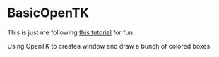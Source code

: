 # BasicOpenTK
This is just me following [this tutorial](https://www.youtube.com/playlist?list=PLSlpr6o9vURyxd-keTeGLXy980pF7boki) for fun.

Using OpenTK to createa window and draw a bunch of colored boxes.
